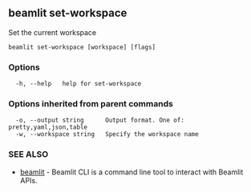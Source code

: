 ## beamlit set-workspace

Set the current workspace

```
beamlit set-workspace [workspace] [flags]
```

### Options

```
  -h, --help   help for set-workspace
```

### Options inherited from parent commands

```
  -o, --output string      Output format. One of: pretty,yaml,json,table
  -w, --workspace string   Specify the workspace name
```

### SEE ALSO

* [beamlit](beamlit.md)	 - Beamlit CLI is a command line tool to interact with Beamlit APIs.

